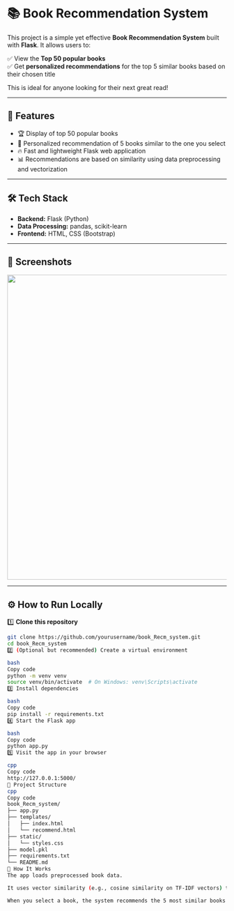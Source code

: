 # 📚 Book Recommendation System

This project is a simple yet effective **Book Recommendation System** built with **Flask**. It allows users to:

✅ View the **Top 50 popular books**  
✅ Get **personalized recommendations** for the top 5 similar books based on their chosen title  

This is ideal for anyone looking for their next great read!

---

## 🚀 Features

- 🏆 Display of top 50 popular books
- 🔎 Personalized recommendation of 5 books similar to the one you select
- 🔥 Fast and lightweight Flask web application
- 📊 Recommendations are based on similarity using data preprocessing and vectorization

---

## 🛠️ Tech Stack

- **Backend:** Flask (Python)
- **Data Processing:** pandas, scikit-learn
- **Frontend:** HTML, CSS (Bootstrap)

---

## 📸 Screenshots

<img src="https://user-images.githubusercontent.com/your-screenshot.png" width="700">

---

## ⚙️ How to Run Locally

1️⃣ **Clone this repository**
```bash
git clone https://github.com/yourusername/book_Recm_system.git
cd book_Recm_system
2️⃣ (Optional but recommended) Create a virtual environment

bash
Copy code
python -m venv venv
source venv/bin/activate  # On Windows: venv\Scripts\activate
3️⃣ Install dependencies

bash
Copy code
pip install -r requirements.txt
4️⃣ Start the Flask app

bash
Copy code
python app.py
5️⃣ Visit the app in your browser

cpp
Copy code
http://127.0.0.1:5000/
📂 Project Structure
cpp
Copy code
book_Recm_system/
├── app.py
├── templates/
│   ├── index.html
│   └── recommend.html
├── static/
│   └── styles.css
├── model.pkl
├── requirements.txt
└── README.md
🤖 How It Works
The app loads preprocessed book data.

It uses vector similarity (e.g., cosine similarity on TF-IDF vectors) to find similar books.

When you select a book, the system recommends the 5 most similar books instantly.